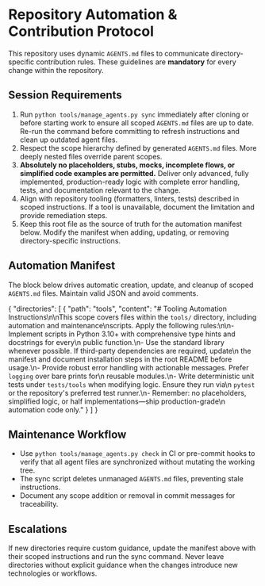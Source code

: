 # Repository Automation & Contribution Protocol

This repository uses dynamic `AGENTS.md` files to communicate directory-specific contribution
rules. These guidelines are **mandatory** for every change within the repository.

## Session Requirements
1. Run `python tools/manage_agents.py sync` immediately after cloning or before starting work
   to ensure all scoped `AGENTS.md` files are up to date. Re-run the command before committing
   to refresh instructions and clean up outdated agent files.
2. Respect the scope hierarchy defined by generated `AGENTS.md` files. More deeply nested files
   override parent scopes.
3. **Absolutely no placeholders, stubs, mocks, incomplete flows, or simplified code examples are
   permitted.** Deliver only advanced, fully implemented, production-ready logic with complete
   error handling, tests, and documentation relevant to the change.
4. Align with repository tooling (formatters, linters, tests) described in scoped instructions.
   If a tool is unavailable, document the limitation and provide remediation steps.
5. Keep this root file as the source of truth for the automation manifest below. Modify the
   manifest when adding, updating, or removing directory-specific instructions.

## Automation Manifest
The block below drives automatic creation, update, and cleanup of scoped `AGENTS.md` files.
Maintain valid JSON and avoid comments.

<!--AGENTS_MANIFEST_BEGIN-->
{
  "directories": [
    {
      "path": "tools",
      "content": "# Tooling Automation Instructions\n\nThis scope covers files within the `tools/` directory, including automation and maintenance\nscripts. Apply the following rules:\n\n- Implement scripts in Python 3.10+ with comprehensive type hints and docstrings for every\n  public function.\n- Use the standard library whenever possible. If third-party dependencies are required, update\n  the manifest and document installation steps in the root README before usage.\n- Provide robust error handling with actionable messages. Prefer `logging` over bare prints for\n  reusable modules.\n- Write deterministic unit tests under `tests/tools` when modifying logic. Ensure they run via\n  `pytest` or the repository's preferred test runner.\n- Remember: no placeholders, simplified logic, or half implementations—ship production-grade\n  automation code only."
    }
  ]
}
<!--AGENTS_MANIFEST_END-->

## Maintenance Workflow
- Use `python tools/manage_agents.py check` in CI or pre-commit hooks to verify that all agent
  files are synchronized without mutating the working tree.
- The sync script deletes unmanaged `AGENTS.md` files, preventing stale instructions.
- Document any scope addition or removal in commit messages for traceability.

## Escalations
If new directories require custom guidance, update the manifest above with their scoped
instructions and run the sync command. Never leave directories without explicit guidance when the
changes introduce new technologies or workflows.

